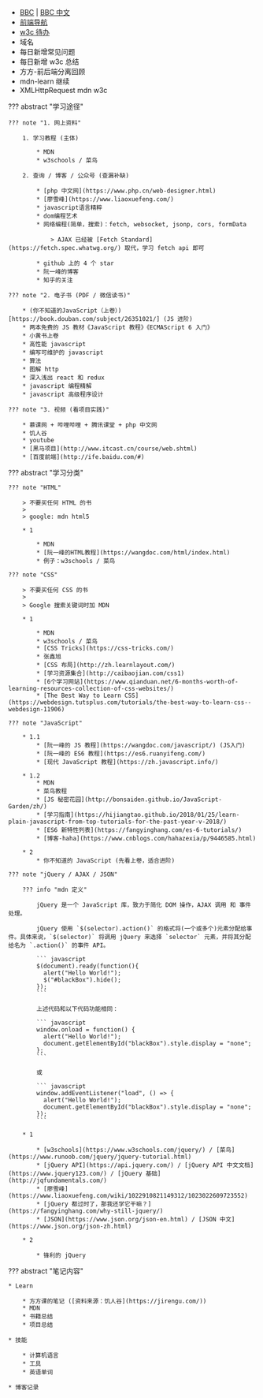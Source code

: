 
* [BBC](https://www.bbc.com/) | [BBC 中文](https://www.bbc.com/zhongwen/simp)
* [前端导航](https://shawnlxf.github.io/nav-1/dist/index.html)
* [w3c 待办](https://www.w3schools.com/js/js_number_methods.asp)
* 域名
* 每日新增常见问题
* 每日新增 w3c 总结
* 方方-前后端分离回顾
* mdn-learn 继续
* XMLHttpRequest mdn w3c

??? abstract "学习途径"

    ??? note "1. 网上资料"

        1. 学习教程 (主体)

            * MDN
            * w3schools / 菜鸟

        2. 查询 / 博客 / 公众号 (查漏补缺)

            * [php 中文网](https://www.php.cn/web-designer.html)
            * [廖雪峰](https://www.liaoxuefeng.com/)
            * javascript语言精粹
            * dom编程艺术
            * 网络编程(简单，搜索)：fetch, websocket, jsonp, cors, formData

                > AJAX 已经被 [Fetch Standard](https://fetch.spec.whatwg.org/) 取代，学习 fetch api 即可 

            * github 上的 4 个 star
            * 阮一峰的博客
            * 知乎的关注

    ??? note "2. 电子书 (PDF / 微信读书)"

        * (你不知道的JavaScript（上卷）)[https://book.douban.com/subject/26351021/] (JS 进阶)
        * 两本免费的 JS 教材《JavaScript 教程》《ECMAScript 6 入门》
        * 小黄书上卷
        * 高性能 javascript
        * 编写可维护的 javascript
        * 算法
        * 图解 http
        * 深入浅出 react 和 redux
        * javascript 编程精解
        * javascript 高级程序设计

    ??? note "3. 视频 (看项目实践)"

        * 慕课网 + 哔哩哔哩 + 腾讯课堂 + php 中文网
        * 饥人谷
        * youtube
        * [黑马项目](http://www.itcast.cn/course/web.shtml)
        * [百度前端](http://ife.baidu.com/#)

??? abstract "学习分类"

    ??? note "HTML"

        > 不要买任何 HTML 的书
        > 
        > google: mdn html5

        * 1

            * MDN
            * [阮一峰的HTML教程](https://wangdoc.com/html/index.html)
            * 例子：w3schools / 菜鸟

    ??? note "CSS"

        > 不要买任何 CSS 的书
        >
        > Google 搜索关键词时加 MDN

        * 1

            * MDN
            * w3schools / 菜鸟
            * [CSS Tricks](https://css-tricks.com/)
            * 张鑫旭
            * [CSS 布局](http://zh.learnlayout.com/)
            * [学习资源集合](http://caibaojian.com/css1)
            * [6个学习网站](https://www.qianduan.net/6-months-worth-of-learning-resources-collection-of-css-websites/)
            * [The Best Way to Learn CSS](https://webdesign.tutsplus.com/tutorials/the-best-way-to-learn-css--webdesign-11906)

    ??? note "JavaScript"

        * 1.1
            * [阮一峰的 JS 教程](https://wangdoc.com/javascript/) (JS入门)
            * [阮一峰的 ES6 教程](https://es6.ruanyifeng.com/)
            * [现代 JavaScript 教程](https://zh.javascript.info/)

        * 1.2
            * MDN
            * 菜鸟教程
            * [JS 秘密花园](http://bonsaiden.github.io/JavaScript-Garden/zh/)
            * [学习指南](https://hijiangtao.github.io/2018/01/25/learn-plain-javascript-from-top-tutorials-for-the-past-year-v-2018/)
            * [ES6 新特性列表](https://fangyinghang.com/es-6-tutorials/)
            * [博客-haha](https://www.cnblogs.com/hahazexia/p/9446585.html)

        * 2
            * 你不知道的 JavaScript (先看上卷，适合进阶)

    ??? note "jQuery / AJAX / JSON"

        ??? info "mdn 定义"

            jQuery 是一个 JavaScript 库，致力于简化 DOM 操作，AJAX 调用 和 事件处理。

            jQuery 使用 `$(selector).action()` 的格式将(一个或多个)元素分配给事件。具体来说，`$(selector)` 将调用 jQuery 来选择 `selector` 元素，并将其分配给名为 `.action()` 的事件 API。

            ``` javascript
            $(document).ready(function(){
              alert("Hello World!");
              $("#blackBox").hide();
            });
            ```

            上述代码和以下代码功能相同：

            ``` javascript
            window.onload = function() {
              alert("Hello World!");
              document.getElementById("blackBox").style.display = "none";
            };
            ```

            或

            ``` javascript
            window.addEventListener("load", () => {
              alert("Hello World!");
              document.getElementById("blackBox").style.display = "none";
            });
            ```

        * 1

            * [w3schools](https://www.w3schools.com/jquery/) / [菜鸟](https://www.runoob.com/jquery/jquery-tutorial.html)
            * [jQuery API](https://api.jquery.com/) / [jQuery API 中文文档](https://www.jquery123.com/) / [jQuery 基础](http://jqfundamentals.com/)
            * [廖雪峰](https://www.liaoxuefeng.com/wiki/1022910821149312/1023022609723552)
            * [jQuery 都过时了，那我还学它干嘛？](https://fangyinghang.com/why-still-jquery/)
            * [JSON](https://www.json.org/json-en.html) / [JSON 中文](https://www.json.org/json-zh.html)

        * 2

            * 锋利的 jQuery


??? abstract "笔记内容"

    * Learn

        * 方方课的笔记 ([资料来源：饥人谷](https://jirengu.com/))
        * MDN
        * 书籍总结
        * 项目总结

    * 技能

        * 计算机语言
        * 工具
        * 英语单词

    * 博客记录


